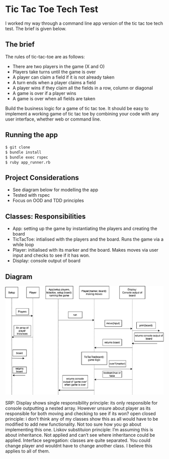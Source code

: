 # Tic Tac Toe Tech Test

I worked my way through a command line app version of the tic tac toe tech test. The brief is given below.

## The brief

The rules of tic-tac-toe are as follows:

* There are two players in the game (X and O)
* Players take turns until the game is over
* A player can claim a field if it is not already taken
* A turn ends when a player claims a field
* A player wins if they claim all the fields in a row, column or diagonal
* A game is over if a player wins
* A game is over when all fields are taken

Build the business logic for a game of tic tac toe. It should be easy to implement a working game of tic tac toe by combining your code with any user interface, whether web or command line.

## Running the app

```
$ git clone
$ bundle install
$ bundle exec rspec
$ ruby app_runner.rb
```

## Project Considerations

* See diagram below for modelling the app
* Tested with rspec
* Focus on OOD and TDD principles

## Classes: Responsibilities

* App: setting up the game by instantiating the players and  creating the board
* TicTacToe: intialised with the players and the board. Runs the game via a while loop
* Player: initialised with its marker and the board. Makes moves via user input and checks to see if it has won.
* Display: console output of board

## Diagram

![Diagram](./diagram.png)


SRP: Display shows single responsibility principle: its only responsible for console outputting a nested array. However unsure about player as its responsible for both moving and checking to see if its won?
open closed principle: i don’t think any of my classes show this as all would have to be modified to add new functionality. Not too sure how you go about implementing this one.
Liskov substituion principle: I’m assuming this is about inheritance. Not applied and can’t see where inheritance could be applied.
Interface segregation: classes are quite separated. You could change player and wouldnt have to change another class. I believe this applies to all of them.
